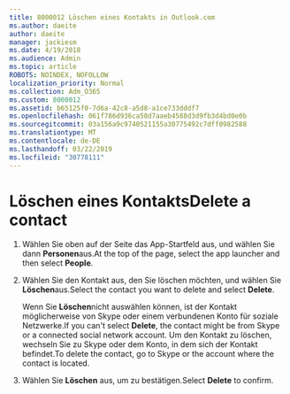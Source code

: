 ```yaml
---
title: 8000012 Löschen eines Kontakts in Outlook.com
ms.author: daeite
author: daeite
manager: jackiesm
ms.date: 4/19/2018
ms.audience: Admin
ms.topic: article
ROBOTS: NOINDEX, NOFOLLOW
localization_priority: Normal
ms.collection: Adm_O365
ms.custom: 8000012
ms.assetid: b65125f0-7d6a-42c8-a5d8-a1ce733dddf7
ms.openlocfilehash: 061f786d936ca58d7aaeb4588d3d9fb3d4bd0e0b
ms.sourcegitcommit: 03a156a9c9740521155a30775492c7dff0982588
ms.translationtype: MT
ms.contentlocale: de-DE
ms.lasthandoff: 03/22/2019
ms.locfileid: "30778111"
---
```

# <a name="delete-a-contact"></a><span data-ttu-id="26a32-102">Löschen eines Kontakts</span><span class="sxs-lookup"><span data-stu-id="26a32-102">Delete a contact</span></span>

1. <span data-ttu-id="26a32-103">Wählen Sie oben auf der Seite das App-Startfeld aus, und wählen Sie dann **Personen**aus.</span><span class="sxs-lookup"><span data-stu-id="26a32-103">At the top of the page, select the app launcher  and then select **People**.</span></span> 
    
2. <span data-ttu-id="26a32-104">Wählen Sie den Kontakt aus, den Sie löschen möchten, und wählen Sie **Löschen**aus.</span><span class="sxs-lookup"><span data-stu-id="26a32-104">Select the contact you want to delete and select **Delete**.</span></span>
    
    <span data-ttu-id="26a32-105">Wenn Sie **Löschen**nicht auswählen können, ist der Kontakt möglicherweise von Skype oder einem verbundenen Konto für soziale Netzwerke.</span><span class="sxs-lookup"><span data-stu-id="26a32-105">If you can't select **Delete**, the contact might be from Skype or a connected social network account.</span></span> <span data-ttu-id="26a32-106">Um den Kontakt zu löschen, wechseln Sie zu Skype oder dem Konto, in dem sich der Kontakt befindet.</span><span class="sxs-lookup"><span data-stu-id="26a32-106">To delete the contact, go to Skype or the account where the contact is located.</span></span>
    
3. <span data-ttu-id="26a32-107">Wählen Sie **Löschen** aus, um zu bestätigen.</span><span class="sxs-lookup"><span data-stu-id="26a32-107">Select **Delete** to confirm.</span></span> 
    

